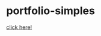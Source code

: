 # portfolio-simples

<a href="https://portfolio-simples-edusalomao.netlify.app/" type="external" target="_blank">click here! </a>
